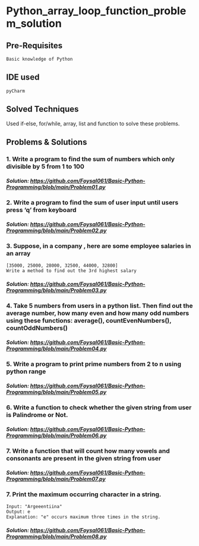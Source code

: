 # Python_array_loop_function_problem_solution
## Pre-Requisites
    Basic knowledge of Python
## IDE used
    pyCharm
## Solved Techniques
Used if-else, for/while, array, list and function to solve these problems.

## Problems & Solutions

### 1. Write a program to find the sum of numbers which only divisible by 5 from 1 to 100
    
##### Solution: https://github.com/Foysal061/Basic-Python-Programming/blob/main/Problem01.py

### 2. Write a program to find the sum of user input until users press ‘q’ from keyboard

##### Solution: https://github.com/Foysal061/Basic-Python-Programming/blob/main/Problem02.py

### 3. Suppose, in a company , here are some employee salaries in an array    
    [35000, 25000, 28000, 32500, 44000, 32800]
    Write a method to find out the 3rd highest salary
##### Solution: https://github.com/Foysal061/Basic-Python-Programming/blob/main/Problem03.py

### 4. Take 5 numbers from users in a python list. Then find out the average number, how many even and how many odd numbers using these functions: average(), countEvenNumbers(), countOddNumbers()

##### Solution: https://github.com/Foysal061/Basic-Python-Programming/blob/main/Problem04.py

### 5. Write a program to print prime numbers from 2 to n using python range

##### Solution: https://github.com/Foysal061/Basic-Python-Programming/blob/main/Problem05.py

### 6. Write a function to check whether the given string from user is Palindrome or Not.

##### Solution: https://github.com/Foysal061/Basic-Python-Programming/blob/main/Problem06.py

### 7. Write a function that will count how many vowels and consonants are present in the given string from user
    
##### Solution: https://github.com/Foysal061/Basic-Python-Programming/blob/main/Problem07.py

### 7. Print the maximum occurring character in a string.
    Input: "Argeeentiina"
    Output: e
    Explanation: "e" occurs maximum three times in the string. 

##### Solution: https://github.com/Foysal061/Basic-Python-Programming/blob/main/Problem08.py
